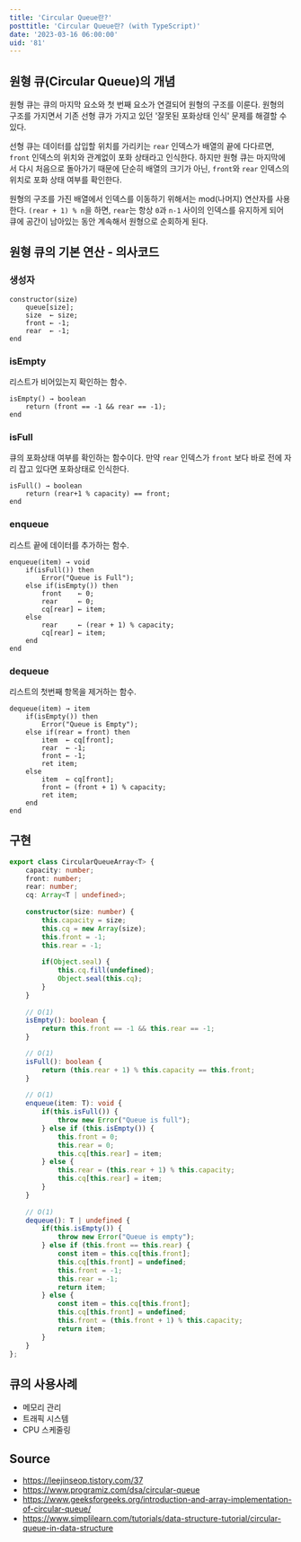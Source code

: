 ```yaml
---
title: 'Circular Queue란?'
posttitle: 'Circular Queue란? (with TypeScript)'
date: '2023-03-16 06:00:00'
uid: '81'
---
```


## 원형 큐(Circular Queue)의 개념

원형 큐는 큐의 마지막 요소와 첫 번째 요소가 연결되어 원형의 구조를 이룬다. 원형의 구조를 가지면서 기존 선형 큐가 가지고 있던 '잘못된 포화상태 인식' 문제를 해결할 수 있다.

선형 큐는 데이터를 삽입할 위치를 가리키는 `rear` 인덱스가 배열의 끝에 다다르면, `front` 인덱스의 위치와 관계없이 포화 상태라고 인식한다. 하지만 원형 큐는 마지막에서 다시 처음으로 돌아가기 때문에 단순히 배열의 크기가 아닌, `front`와 `rear` 인덱스의 위치로 포화 상태 여부를 확인한다.

원형의 구조를 가진 배열에서 인덱스를 이동하기 위해서는 mod(나머지) 연산자를 사용한다. `(rear + 1) % n`을 하면, `rear`는 항상 `0`과 `n-1` 사이의 인덱스를 유지하게 되어 큐에 공간이 남아있는 동안 계속해서 원형으로 순회하게 된다.

## 원형 큐의 기본 연산 - 의사코드

### **생성자**

```text
constructor(size)
    queue[size];
    size  ← size;
    front ← -1;
    rear  ← -1;
end
```

### **isEmpty**

리스트가 비어있는지 확인하는 함수.

```text
isEmpty() → boolean
    return (front == -1 && rear == -1);
end
```

### **isFull**

큐의 포화상태 여부를 확인하는 함수이다. 만약 `rear` 인덱스가 `front` 보다 바로 전에 자리 잡고 있다면 포화상태로 인식한다.

```text
isFull() → boolean
    return (rear+1 % capacity) == front;
end
```

### **enqueue**

리스트 끝에 데이터를 추가하는 함수.

```text
enqueue(item) → void
    if(isFull()) then 
        Error("Queue is Full");
    else if(isEmpty()) then
        front    ← 0;
        rear     ← 0;
        cq[rear] ← item;
    else
        rear     ← (rear + 1) % capacity;
        cq[rear] ← item;
    end
end
```

### **dequeue**

리스트의 첫번째 항목을 제거하는 함수.

```text
dequeue(item) → item
    if(isEmpty()) then 
        Error("Queue is Empty");
    else if(rear = front) then
        item  ← cq[front];
        rear  ← -1;
        front ← -1;
        ret item;
    else
        item  ← cq[front];
        front ← (front + 1) % capacity;
        ret item;
    end
end
```

## 구현

```ts
export class CircularQueueArray<T> {
    capacity: number;
    front: number;
    rear: number;
    cq: Array<T | undefined>;
    
    constructor(size: number) {
        this.capacity = size;
        this.cq = new Array(size);
        this.front = -1;
        this.rear = -1;
        
        if(Object.seal) {
            this.cq.fill(undefined);
            Object.seal(this.cq);
        }
    }
    
    // O(1)
    isEmpty(): boolean {
        return this.front == -1 && this.rear == -1;
    }

    // O(1)
    isFull(): boolean {
        return (this.rear + 1) % this.capacity == this.front;
    }
    
    // O(1)
    enqueue(item: T): void {
        if(this.isFull()) {
            throw new Error("Queue is full");
        } else if (this.isEmpty()) {
            this.front = 0;
            this.rear = 0;
            this.cq[this.rear] = item;
        } else {   
            this.rear = (this.rear + 1) % this.capacity;
            this.cq[this.rear] = item;
        }
    }
    
    // O(1)
    dequeue(): T | undefined {
        if(this.isEmpty()) {
            throw new Error("Queue is empty");
        } else if (this.front == this.rear) {
            const item = this.cq[this.front];
            this.cq[this.front] = undefined;
            this.front = -1;
            this.rear = -1;
            return item;
        } else {   
            const item = this.cq[this.front];
            this.cq[this.front] = undefined;
            this.front = (this.front + 1) % this.capacity;
            return item;
        }
    }
};
```

## 큐의 사용사례

- 메모리 관리
- 트래픽 시스템
- CPU 스케줄링

## Source

- <https://leejinseop.tistory.com/37>
- <https://www.programiz.com/dsa/circular-queue>
- <https://www.geeksforgeeks.org/introduction-and-array-implementation-of-circular-queue/>
- <https://www.simplilearn.com/tutorials/data-structure-tutorial/circular-queue-in-data-structure>
